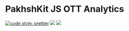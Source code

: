 # PakhshKit JS OTT Analytics

[![code style: prettier](https://img.shields.io/badge/code_style-prettier-ff69b4.svg?style=flat-square)](https://github.com/prettier/prettier)
[![](https://img.shields.io/npm/v/@playkit-js/playkit-js-ott-analytics/latest.svg)](https://www.npmjs.com/package/@playkit-js/playkit-js-ott-analytics)
[![](https://img.shields.io/npm/v/@playkit-js/playkit-js-ott-analytics/canary.svg)](https://www.npmjs.com/package/@playkit-js/playkit-js-ott-analytics/v/canary)
